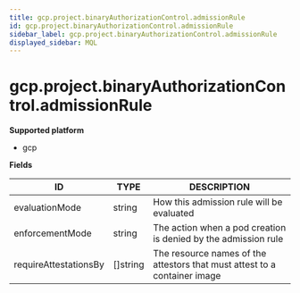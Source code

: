 ```yaml
---
title: gcp.project.binaryAuthorizationControl.admissionRule
id: gcp.project.binaryAuthorizationControl.admissionRule
sidebar_label: gcp.project.binaryAuthorizationControl.admissionRule
displayed_sidebar: MQL
---
```


# gcp.project.binaryAuthorizationControl.admissionRule

**Supported platform**

- gcp

**Fields**

| ID                    | TYPE             | DESCRIPTION                                                               |
| --------------------- | ---------------- | ------------------------------------------------------------------------- |
| evaluationMode        | string           | How this admission rule will be evaluated                                 |
| enforcementMode       | string           | The action when a pod creation is denied by the admission rule            |
| requireAttestationsBy | &#91;&#93;string | The resource names of the attestors that must attest to a container image |
